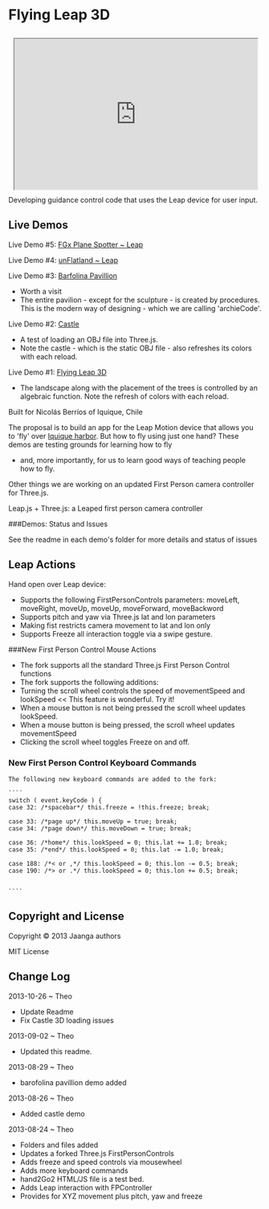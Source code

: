 Flying Leap 3D
==============
<iframe src=http://jaanga.github.io/gestification/projects/flying-leap-3d/castle/load-castle.html height=300px width=96% style=margin:2% ></iframe>
Developing guidance control code that uses the Leap device for user input.


## Live Demos

Live Demo #5: [FGx Plane Spotter ~ Leap]( http://jaanga.github.io/gestification/projects/flying-leap-3d/fgx-plane-spotter-leap/latest.html )


Live Demo #4: [unFlatland ~ Leap]( http://jaanga.github.io/gestification/projects/flying-leap-3d/un-flatland-leap/latest.html )


Live Demo #3: [Barfolina Pavillion](http://jaanga.github.io/gestification/projects/flying-leap-3d/barfolina-pavillion/r3/barfolina-pavillion.html)

- Worth a visit
- The entire pavilion - except for the sculpture - is created by procedures. This is the modern way of designing - which we are calling 'archieCode'.

Live Demo #2: [Castle](http://jaanga.github.io/gestification/projects/flying-leap-3d/castle/load-castle.html)

- A test of loading an OBJ file into Three.js. 
- Note the castle - which is the static OBJ file - also refreshes its colors with each reload. 

Live Demo #1: [Flying Leap 3D](http://jaanga.github.io/gestification/projects/flying-leap-3d/r1/flying-leap-3d.html )

- The landscape along with the placement of the trees is controlled by an algebraic function. Note the refresh of colors with each reload.


Built for Nicolás Berríos of Iquique, Chile

The proposal is to build an app for the Leap Motion device that allows you to 'fly' over [Iquique harbor](http://goo.gl/Tq4F59). 
But how to fly using just one hand? These demos are testing grounds for learning how to fly 
- and, more importantly, for us to learn good ways of teaching people how to fly. 

Other things we are working on an updated First Person camera controller for Three.js.

Leap.js + Three.js: a Leaped first person camera controller

###Demos: Status and Issues

See the readme in each demo's folder for more details and status of issues

## Leap Actions

Hand open over Leap device:

* Supports the following FirstPersonControls parameters: moveLeft, moveRight, moveUp, moveUp, moveForward, moveBackword 
* Supports pitch and yaw via Three.js lat and lon parameters
* Making fist restricts camera movement to lat and lon only
* Supports Freeze all interaction toggle via a swipe gesture.

###New First Person Control Mouse Actions

* The fork supports all the standard Three.js First Person Control functions
* The fork supports the following additions:
* Turning the scroll wheel controls the speed of movementSpeed and lookSpeed << This feature is wonderful. Try it!
* When a mouse button is not being pressed the scroll wheel updates lookSpeed.
* When a mouse button is being pressed, the scroll wheel updates movementSpeed
* Clicking the scroll wheel toggles Freeze on and off.

### New First Person Control  Keyboard Commands

	The following new keyboard commands are added to the fork:
	
	````
	switch ( event.keyCode ) {
	case 32: /*spacebar*/ this.freeze = !this.freeze; break;
	
	case 33: /*page up*/ this.moveUp = true; break;
	case 34: /*page down*/ this.moveDown = true; break;
	
	case 36: /*home*/ this.lookSpeed = 0; this.lat += 1.0; break;
	case 35: /*end*/ this.lookSpeed = 0; this.lat -= 1.0; break;	

	case 188: /*< or ,*/ this.lookSpeed = 0; this.lon -= 0.5; break;
	case 190: /*> or .*/ this.lookSpeed = 0; this.lon += 0.5; break;	
	
	
	````

## Copyright and License
Copyright &copy; 2013 Jaanga authors

MIT License

## Change Log

2013-10-26 ~ Theo

* Update Readme
* Fix Castle 3D loading issues

2013-09-02 ~ Theo

* Updated this readme.

2013-08-29 ~ Theo

* barofolina pavillion demo added

2013-08-26 ~ Theo

* Added castle demo

2013-08-24 ~ Theo

* Folders and files added
* Updates a forked Three.js FirstPersonControls
* Adds freeze and speed controls via mousewheel
* Adds more keyboard commands
* hand2Go2 HTML/JS file is a test bed.
* Adds Leap interaction with FPController
* Provides for XYZ movement plus pitch, yaw and freeze



